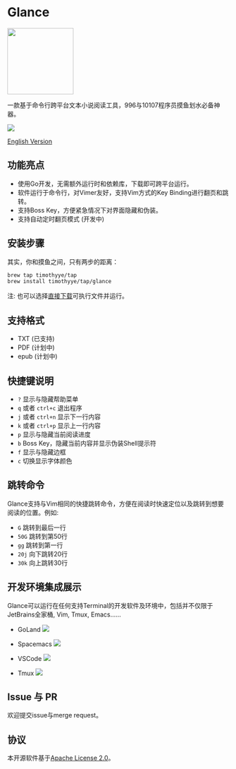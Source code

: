 # Glance

<img src="https://github.com/TimothyYe/glance/blob/master/demo/glance.png?raw=true" width="150" />

一款基于命令行跨平台文本小说阅读工具，996与10107程序员摸鱼划水必备神器。

![](https://github.com/TimothyYe/glance/blob/master/demo/demo.gif?raw=true)

[English Version](#)

## 功能亮点

* 使用Go开发，无需额外运行时和依赖库，下载即可跨平台运行。
* 软件运行于命令行，对Vimer友好，支持Vim方式的Key Binding进行翻页和跳转。
* 支持Boss Key，方便紧急情况下对界面隐藏和伪装。
* 支持自动定时翻页模式 (开发中)

## 安装步骤

其实，你和摸鱼之间，只有两步的距离：

```bash
brew tap timothyye/tap
brew install timothyye/tap/glance
```

注: 也可以选择[直接下载](https://github.com/TimothyYe/glance/releases)可执行文件并运行。

## 支持格式
* TXT (已支持)
* PDF (计划中)
* epub (计划中)

## 快捷键说明

* `?` 显示与隐藏帮助菜单
* `q` 或者 `ctrl+c` 退出程序
* `j` 或者 `ctrl+n` 显示下一行内容
* `k` 或者 `ctrl+p` 显示上一行内容
* `p` 显示与隐藏当前阅读进度
* `b` Boss Key，隐藏当前内容并显示伪装Shell提示符
* `f` 显示与隐藏边框
* `c` 切换显示字体颜色

## 跳转命令

Glance支持与Vim相同的快捷跳转命令，方便在阅读时快速定位以及跳转到想要阅读的位置。例如:

* `G` 跳转到最后一行  
* `50G` 跳转到第50行
* `gg` 跳转到第一行
* `20j` 向下跳转20行
* `30k` 向上跳转30行

## 开发环境集成展示

Glance可以运行在任何支持Terminal的开发软件及环境中，包括并不仅限于JetBrains全家桶, Vim, Tmux, Emacs……

* GoLand
![](https://github.com/TimothyYe/glance/blob/master/demo/goland.png?raw=true)

* Spacemacs
![](https://github.com/TimothyYe/glance/blob/master/demo/spacemacs.png?raw=true)

* VSCode
![](https://github.com/TimothyYe/glance/blob/master/demo/vscode.png?raw=true)

* Tmux
![](https://github.com/TimothyYe/glance/blob/master/demo/tmux.png?raw=true)

## Issue 与 PR

欢迎提交issue与merge request。

## 协议

本开源软件基于[Apache License 2.0](#)。
